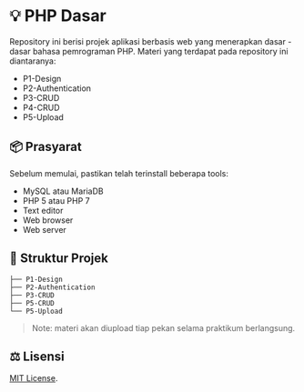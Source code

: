 
# :bulb: PHP Dasar

Repository ini berisi projek aplikasi berbasis web yang menerapkan dasar - dasar bahasa pemrograman PHP. Materi yang terdapat pada repository ini diantaranya:
* P1-Design
* P2-Authentication
* P3-CRUD
* P4-CRUD
* P5-Upload

## :package: Prasyarat

Sebelum memulai, pastikan telah terinstall beberapa tools:
* MySQL atau MariaDB
* PHP 5 atau PHP 7
* Text editor
* Web browser
* Web server

## :open_file_folder: Struktur Projek

```text
├── P1-Design
├── P2-Authentication
├── P3-CRUD
├── P5-CRUD
└── P5-Upload
```

>Note: materi akan diupload tiap pekan selama praktikum berlangsung.

## :balance_scale: Lisensi

[MIT License](https://github.com/kunkoder/php-dasar/blob/main/LICENSE).